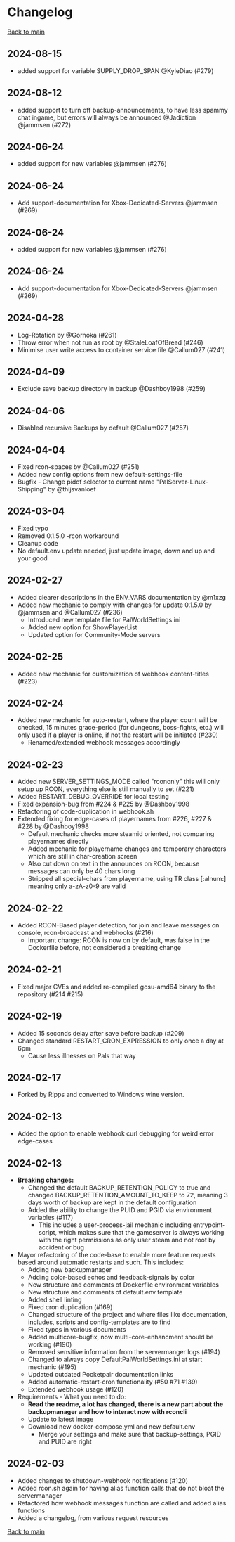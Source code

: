 # Changelog

[Back to main](README.md#changelog)
## 2024-08-15

- added support for variable SUPPLY_DROP_SPAN @KyleDiao (#279)

## 2024-08-12

- added support to turn off backup-announcements, to have less spammy chat ingame, but errors will always be announced @Jadiction @jammsen (#272)

## 2024-06-24

- added support for new variables @jammsen (#276)

## 2024-06-24

- Add support-documentation for Xbox-Dedicated-Servers @jammsen (#269)

## 2024-06-24

- added support for new variables @jammsen (#276)

## 2024-06-24

- Add support-documentation for Xbox-Dedicated-Servers @jammsen (#269)

## 2024-04-28

- Log-Rotation by @Gornoka (#261)
- Throw error when not run as root by @StaleLoafOfBread (#246)
- Minimise user write access to container service file @Callum027 (#241)

## 2024-04-09

- Exclude save backup directory in backup @Dashboy1998  (#259)

## 2024-04-06

- Disabled recursive Backups by default @Callum027 (#257)

## 2024-04-04

- Fixed rcon-spaces by @Callum027 (#251)
- Added new config options from new default-settings-file
- Bugfix - Change pidof selector to current name "PalServer-Linux-Shipping" by @thijsvanloef 

## 2024-03-04

- Fixed typo
- Removed 0.1.5.0 -rcon workaround
- Cleanup code
- No default.env update needed, just update image, down and up and your good

## 2024-02-27

- Added clearer descriptions in the ENV_VARS documentation by @m1xzg
- Added new mechanic to comply with changes for update 0.1.5.0 by @jammsen and @Callum027 (#236)
  - Introduced new template file for PalWorldSettings.ini
  - Added new option for ShowPlayerList
  - Updated option for Community-Mode servers

## 2024-02-25

- Added new mechanic for customization of webhook content-titles (#223)

## 2024-02-24

- Added new mechanic for auto-restart, where the player count will be checked, 15 minutes grace-period (for dungeons, boss-fights, etc.) will only used if a player is online, if not the restart will be initiated (#230)
  - Renamed/extended webhook messages accordingly

## 2024-02-23

- Added new SERVER_SETTINGS_MODE called "rcononly" this will only setup up RCON, everything else is still manually to set (#221)
- Added RESTART_DEBUG_OVERRIDE for local testing
- Fixed expansion-bug from #224 & #225 by @Dashboy1998
- Refactoring of code-duplication in webhook.sh
- Extended fixing for edge-cases of playernames from #226, #227 & #228 by @Dashboy1998
  - Default mechanic checks more steamid oriented, not comparing playernames directly
  - Added mechanic for playername changes and temporary characters which are still in char-creation screen
  - Also cut down on text in the announces on RCON, because messages can only be 40 chars long
  - Stripped all special-chars from playername, using TR class [:alnum:] meaning only a-zA-z0-9 are valid

## 2024-02-22

- Added RCON-Based player detection, for join and leave messages on console, rcon-broadcast and webhooks (#216)
  - Important change: RCON is now on by default, was false in the Dockerfile before, not considered a breaking change

## 2024-02-21

- Fixed major CVEs and added re-compiled gosu-amd64 binary to the repository (#214 #215)

## 2024-02-19

- Added 15 seconds delay after save before backup (#209)
- Changed standard RESTART_CRON_EXPRESSION to only once a day at 6pm
  - Cause less illnesses on Pals that way

## 2024-02-17

* Forked by Ripps and converted to Windows wine version.

## 2024-02-13

- Added the option to enable webhook curl debugging for weird error edge-cases

## 2024-02-13
- **Breaking changes:** 
  - Changed the default BACKUP_RETENTION_POLICY to true and changed BACKUP_RETENTION_AMOUNT_TO_KEEP to 72, meaning 3 days worth of backup are kept in the default configuration
  - Added the ability to change the PUID and PGID via environment variables (#117)
    - This includes a user-process-jail mechanic including entrypoint-script, which makes sure that the gameserver is always working with the right permissions as only user steam and not root by accident or bug 
- Mayor refactoring of the code-base to enable more feature requests based around automatic restarts and such. This includes:
  - Adding new backupmanager
  - Adding color-based echos and feedback-signals by color
  - New structure and comments of Dockerfile environment variables
  - New structure and comments of default.env template
  - Added shell linting
  - Fixed cron duplication (#169)
  - Changed structure of the project and where files like documentation, includes, scripts and config-templates are to find
  - Fixed typos in various documents
  - Added multicore-bugfix, now multi-core-enhancment should be working (#190)
  - Removed sensitive information from the servermanger logs (#194)
  - Changed to always copy DefaultPalWorldSettings.ini at start mechanic (#195)
  - Updated outdated Pocketpair documentation links
  - Added automatic-restart-cron functionality (#50 #71 #139)
  - Extended webhook usage (#120)
- Requirements - What you need to do:
  - **Read the readme, a lot has changed, there is a new part about the backupmanager and how to interact now with rconcli**
  - Update to latest image
  - Download new docker-compose.yml and new default.env
    - Merge your settings and make sure that backup-settings, PGID and PUID are right

## 2024-02-03

- Added changes to shutdown-webhook notifications (#120)
- Added rcon.sh again for having alias function calls that do not bloat the servermanager
- Refactored how webhook messages function are called and added alias functions
- Added a changelog, from various request resources

[Back to main](README.md#changelog)
